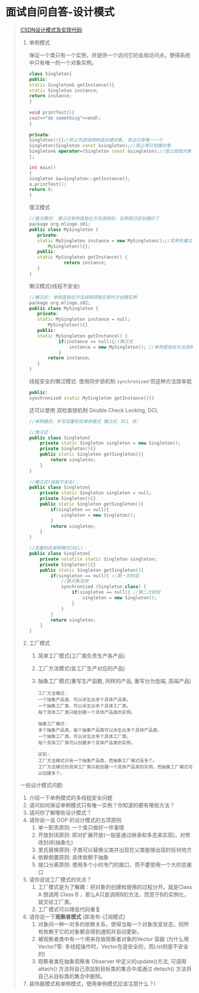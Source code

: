 # 面试自问自答-设计模式

> [CSDN设计模式及实现代码](https://blog.csdn.net/u010993820/article/details/80968933?utm_medium=distribute.pc_relevant.none-task-blog-BlogCommendFromMachineLearnPai2-3.nonecase&depth_1-utm_source=distribute.pc_relevant.none-task-blog-BlogCommendFromMachineLearnPai2-3.nonecase)
>
> 1. 单例模式
>
>    保证一个类只有一个实例，并提供一个访问它的全局访问点，使得系统中只有唯一的一个对象实例。
>
>    ```c++
>    class Singleton{
>    public:
>    static Singleton& getInstance(){
>    static Singleton instance;
>    return instance;
>    }
>      
>    void printTest(){
>    cout<<"do something"<<endl;
>    }
>      
>    private:
>    Singleton(){}//防止外部调用构造创建对象, 保证只有唯一一个
>    Singleton(Singleton const &singleton);//阻止拷贝创建对象
>    Singleton& operator=(Singleton const &singleton);//阻止赋值对象
>    };
>    
>    int main()
>    {
>    Singleton &a=Singleton::getInstance();
>    a.printTest();
>    return 0;
>    }
>    ```
>
>    饿汉模式
>
>    ```c++
>    //饿汉模式: 饿汉式单例是指在方法调用前，实例就已经创建好了
>    package org.mlinge.s01;
>    public class MySingleton {
>    	private:
>      	static MySingleton instance = new MySingleton();//实例先建立
>    		MySingleton(){};
>    	public:
>      	static MySingleton getInstance() {
>    			  return instance;
>    	}
>    }
>    ```
>
>    懒汉模式(线程不安全)
>
>    ```c++
>    //懒汉式: 单例是指在方法调用获取实例时才创建实例
>    package org.mlinge.s02;
>    public class MySingleton {
>    	private:
>      	static MySingleton instance = null;
>    		MySingleton(){}
>    	public:
>      	static MySingleton getInstance() {
>    			if(instance == null){//懒汉式
>    				instance = new MySingleton(); //单例是指在方法调用获取实例时才创建实例
>    			}
>    		return instance;
>    	}
>    }
>    ```
>
>    线程安全的懒汉模式: 使用同步锁机制 `synchronized` 但这种方法效率低
>
>    ```c++
>    public: 
>    synchronized static MySingleton getInstance(){}
>    ```
>
>    还可以使用 双检查锁机制 Double Check Locking, DCL
>
>    ```c++
>    //单例模式，手写双重检验单例模式 懒汉式，DCL（8）
>    
>    //饿汉式：
>    public class Singleton{
>        private static Singleton singleton = new Singleton();
>        private Singleton(){}
>        public static Singleton getSingleton(){
>            return singleton;
>        }
>    }
>     
>    //懒汉式(线程不安全)：
>    public class Singleton{
>        private static Singleton singleton = null;
>        private Singleton(){}
>        public static Singleton getSingleton(){
>            if(singleton == null){
>                singleton = new Singleton();
>            }
>            return singleton;
>        }
>    }
>    
>    //双重校验单例模式(DCL)：
>    public class Singleton{
>        private volatile static Singleton singleton;
>        private Singleton(){}
>        public static Singleton getSingleton(){
>            if(singleton == null){ //第一次校验
>                //类对象加锁
>                synchronized (Singleton.class) {
>                    if(singleton == null){ //第二次校验
>                        singleton = new Singleton();
>                    }
>                }
>            }
>            return singleton;
>        }
>    }
>    ```
>
>    
>
> 2. 工厂模式
>
>    1. 简单工厂模式(工厂类负责生产各产品)
>
>    2. 工厂方法模式(各工厂生产对应的产品)
>
>    3. 抽象工厂模式(重写生产函数, 同样的产品, 重写分为低端, 高端产品)
>
>       ```
>       工厂方法模式：
>       一个抽象产品类，可以派生出多个具体产品类。   
>       一个抽象工厂类，可以派生出多个具体工厂类。   
>       每个具体工厂类只能创建一个具体产品类的实例。
>       
>       抽象工厂模式：
>       多个抽象产品类，每个抽象产品类可以派生出多个具体产品类。   
>       一个抽象工厂类，可以派生出多个具体工厂类。   
>       每个具体工厂类可以创建多个具体产品类的实例。   
>           
>       区别：
>       工厂方法模式只有一个抽象产品类，而抽象工厂模式有多个。   
>       工厂方法模式的具体工厂类只能创建一个具体产品类的实例，而抽象工厂模式可以创建多个。 
>       ```
>
> 一些设计模式问题:
>
> 1. 介绍一下单例模式的多线程安全问题
> 2. 请问如何保证单例模式只有唯一实例？你知道的都有哪些方法？
> 3. 请问你了解哪些设计模式？
> 4. 请你说一说 OOP 的设计模式的五项原则
>    1. 单一职责原则: 一个类只做好一件事情
>    2. 开放封闭原则: 即对扩展开放(一般是通过继承和多态来实现)，对修改封闭(抽象化)
>    3. 里氏替换原则: 子类可以替换父类并出现在父类能够出现的任何地方
>    4. 依赖倒置原则: 具体依赖于抽象
>    5. 接口分离原则: 使用多个小的专门的接口，而不要使用一个大的总接口
> 5. 请你说说工厂模式的优点？
>    1. 工厂模式是为了解耦：把对象的创建和使用的过程分开。就是Class A 想调用 Class B ，那么A只是调用B的方法，而至于B的实例化，就交给工厂类。
>    2. 工厂模式可以降低代码重复
> 6. 请你说一下**观察者模式** (即发布-订阅模式)
>    1. 对象间一种一对多的依赖关系，使得当每一个对象改变状态，则所有依赖于它的对象都会得到通知并自动更新。
>    2. 被观察者类中有一个用来存放观察者对象的Vector 容器 (为什么用Vector?答: 多线程操作时，Vector在是安全的，而List则是不安全的)
>    3. 观察者类在抽象观察者 Observer 中定义的update()方法, 可调用attach() 方法将自己添加到目标类的集合中或通过 detach() 方法将自己从目标类的集合中删除。
> 7. 装饰器模式和单例模式，使用单例模式应该注意什么？l